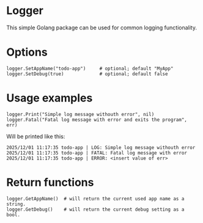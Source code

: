 # Logger

This simple Golang package can be used for common logging functionality.

# Options

```
logger.SetAppName("todo-app")     # optional; default "MyApp"
logger.SetDebug(true)             # optional; default false
```

# Usage examples
```
logger.Print("Simple log message withouth error", nil)
logger.Fatal("Fatal log message with error and exits the program", err)
```
Will be printed like this:
```
2025/12/01 11:17:35 todo-app | LOG: Simple log message withouth error
2025/12/01 11:17:35 todo-app | FATAL: Fatal log message with error
2025/12/01 11:17:35 todo-app | ERROR: <insert value of err> 
```

# Return functions
```
logger.GetAppName()  # will return the current used app name as a string.
logger.GetDebug()    # will return the current debug setting as a bool.
